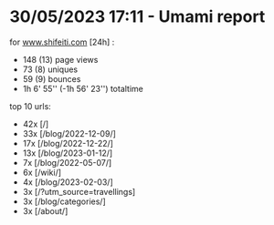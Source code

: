 # 30/05/2023 17:11 - Umami report
for www.shifeiti.com [24h] :

 - 148 (13) page views
 - 73 (8) uniques
 - 59 (9) bounces
 - 1h 6' 55'' (-1h 56' 23'') totaltime


top 10 urls:
 - 42x [/]
 - 33x [/blog/2022-12-09/]
 - 17x [/blog/2022-12-22/]
 - 13x [/blog/2023-01-12/]
 - 7x [/blog/2022-05-07/]
 - 6x [/wiki/]
 - 4x [/blog/2023-02-03/]
 - 3x [/?utm_source=travellings]
 - 3x [/blog/categories/]
 - 3x [/about/]


